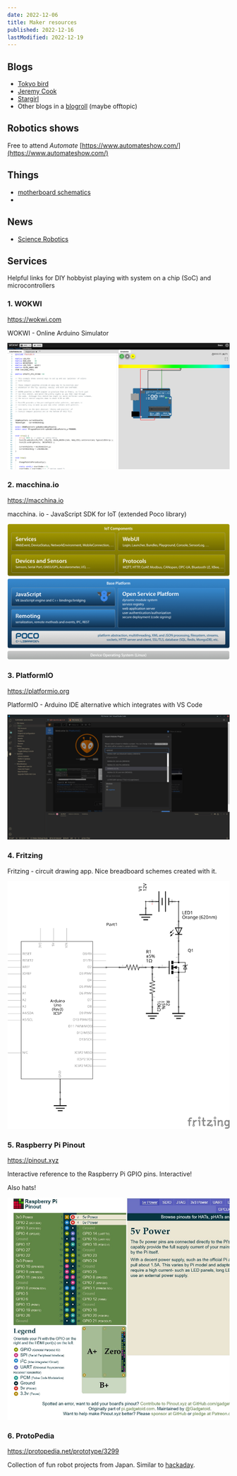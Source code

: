```yaml
---
date: 2022-12-06
title: Maker resources
published: 2022-12-16
lastModified: 2022-12-19
---
```


## Blogs

- [Tokyo bird](https://burariweb.info)
- [Jeremy Cook](https://jeremyscook.com/macro-keyboard-makes-music/)
- [Stargirl](https://blog.thea.codes/starfish-a-control-board-with-the-rp2040)
- Other blogs in a [blogroll](https://benjaminhollon.com/blogroll/) (maybe offtopic)


## Robotics shows

Free to attend *Automate* [https://www.automateshow.com/](https://www.automateshow.com/)


## Things

- [motherboard schematics](https://community.mnt.re/t/im-building-my-own-reform/759)
- 

## News

- [Science Robotics](https://www.science.org/journal/scirobotics)


## Services

Helpful links for DIY hobbyist playing with system on a chip (SoC) and microcontrollers


### 1. WOKWI

https://wokwi.com

WOKWI - Online Arduino Simulator

![WOKWI](./wokwi-arduino-simulator.png)

### 2. macchina.io

https://macchina.io

macchina. io - JavaScript SDK for IoT (extended Poco library)

![macchina.io](./macchina-blocks.png)

### 3. PlatformIO

https://platformio.org

PlatformIO - Arduino IDE alternative which integrates with VS Code

![PlatformIO](./platform-io.png)

### 4. Fritzing

Fritzing - circuit drawing app. Nice breadboard schemes created with it.

![Fritzing](./Fritzing.png)

### 5. Raspberry Pi Pinout

https://pinout.xyz

Interactive reference to the Raspberry Pi GPIO pins. Interactive!

Also hats!

![pinout](./raspberry-pi-pinout.jpg)

### 6. ProtoPedia

https://protopedia.net/prototype/3299

Collection of fun robot projects from Japan. Similar to [hackaday](https://hackaday.io/project/181344-stack-chan-javascript-driven-super-kawaii-robot).